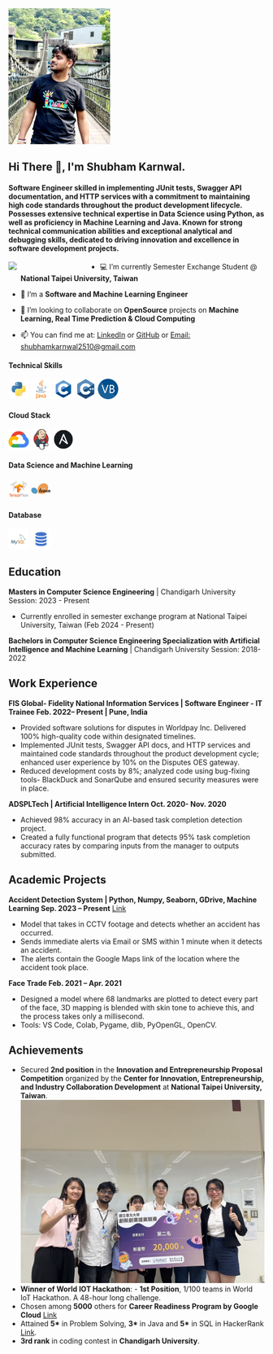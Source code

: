 <img src="/Images/IMG_0110.jpg" alt="Shubham" style="width:200px;height:auto; align➡️">

## Hi There 👋, I'm **Shubham Karnwal**. 

#### Software Engineer skilled in implementing JUnit tests, Swagger API documentation, and HTTP services with a commitment to maintaining high code standards throughout the product development lifecycle. Possesses extensive technical expertise in Data Science using Python, as well as proficiency in Machine Learning and Java. Known for strong technical communication abilities and exceptional analytical and debugging skills, dedicated to driving innovation and excellence in software development projects.

<img align='left' src="https://media.giphy.com/media/yU0vrGBTI6TKg/giphy.gif" width="180">

- 💻 I’m currently Semester Exchange Student @ **National Taipei University, Taiwan**
- 📖 I’m a **Software and Machine Learning Engineer**
- 👯 I’m looking to collaborate on **OpenSource** projects on **Machine Learning, Real Time Prediction  & Cloud Computing**





- 📫 You can find me at: [LinkedIn](https://www.linkedin.com/in/shubhamkarnwalprofile/) or [GitHub](https://github.com/Skub123) or [Email: shubhamkarnwal2510@gmail.com](mailto:Shubhamkarnwal2510@gmail.com)

#### Technical Skills

<code><img height="40" src="https://raw.githubusercontent.com/github/explore/80688e429a7d4ef2fca1e82350fe8e3517d3494d/topics/python/python.png" title="Python"></code>
<code><img height="40" src="https://raw.githubusercontent.com/github/explore/80688e429a7d4ef2fca1e82350fe8e3517d3494d/topics/java/java.png" title="Java"></code>
<code><img height="40" src="https://raw.githubusercontent.com/github/explore/80688e429a7d4ef2fca1e82350fe8e3517d3494d/topics/c/c.png" title="C"></code>
<code><img height="40" src="https://raw.githubusercontent.com/github/explore/80688e429a7d4ef2fca1e82350fe8e3517d3494d/topics/cpp/cpp.png" title="C++"></code>
<code><img height="40" src="https://raw.githubusercontent.com/github/explore/80688e429a7d4ef2fca1e82350fe8e3517d3494d/topics/visual-basic/visual-basic.png" title="VB"></code>

#### Cloud Stack

<code><img height="40" src="https://raw.githubusercontent.com/github/explore/main/topics/google-cloud/google-cloud.png" title="GCP"></code>
<code><img height="40" src="https://raw.githubusercontent.com/github/explore/main/topics/jenkins/jenkins.png" title="Jenkins"></code>
<code><img height="40" src="https://raw.githubusercontent.com/github/explore/80688e429a7d4ef2fca1e82350fe8e3517d3494d/topics/ansible/ansible.png" title="Ansible"></code>

#### Data Science and Machine Learning

<code><img height="40" src="https://raw.githubusercontent.com/github/explore/80688e429a7d4ef2fca1e82350fe8e3517d3494d/topics/tensorflow/tensorflow.png" title="TensorFlow"></code>
<code><img height="40" src="https://raw.githubusercontent.com/github/explore/80688e429a7d4ef2fca1e82350fe8e3517d3494d/topics/scikit-learn/scikit-learn.png" title="Scikit-Learn"></code>

#### Database

<code><img height="40" src="https://raw.githubusercontent.com/github/explore/80688e429a7d4ef2fca1e82350fe8e3517d3494d/topics/mysql/mysql.png" title="MySQL"></code>
<code><img height="40" src="https://raw.githubusercontent.com/github/explore/80688e429a7d4ef2fca1e82350fe8e3517d3494d/topics/sql/sql.png" title="SQL"></code>

## Education

**Masters in Computer Science Engineering** | Chandigarh University Session: 2023 - Present
- Currently enrolled in semester exchange program at National Taipei University, Taiwan (Feb 2024 - Present) 

**Bachelors in Computer Science Engineering Specialization with Artificial Intelligence and Machine Learning** | Chandigarh University Session: 2018-2022 

## Work Experience

**FIS Global- Fidelity National Information Services | Software Engineer - IT Trainee Feb. 2022– Present | Pune, India**
- Provided software solutions for disputes in Worldpay Inc. Delivered 100% high-quality code within designated timelines.
- Implemented JUnit tests, Swagger API docs, and HTTP services and maintained code standards throughout the product development cycle; enhanced user experience by 10% on the Disputes OES gateway.
- Reduced development costs by 8%; analyzed code using bug-fixing tools- BlackDuck and SonarQube and ensured security measures were in place.

**ADSPLTech | Artificial Intelligence Intern Oct. 2020- Nov. 2020**
- Achieved 98% accuracy in an AI-based task completion detection project.
- Created a fully functional program that detects 95% task completion accuracy rates by comparing inputs from the manager to outputs submitted.

## Academic Projects

**Accident Detection System | Python, Numpy, Seaborn, GDrive, Machine Learning Sep. 2023 – Present** [Link](https://github.com/Skub123/Accident-Detection-)
- Model that takes in CCTV footage and detects whether an accident has occurred.
- Sends immediate alerts via Email or SMS within 1 minute when it detects an accident.
- The alerts contain the Google Maps link of the location where the accident took place.

**Face Trade Feb. 2021 – Apr. 2021**
- Designed a model where 68 landmarks are plotted to detect every part of the face, 3D mapping is blended with skin tone to achieve this, and the process takes only a millisecond.
- Tools: VS Code, Colab, Pygame, dlib, PyOpenGL, OpenCV.

## Achievements

- Secured **2nd position** in the **Innovation and Entrepreneurship Proposal Competition** organized by the **Center for Innovation, Entrepreneurship, and Industry Collaboration Development** at **National Taipei University, Taiwan**.
 ![Innovation Competition](/Images/1716550731209.jpg)
- **Winner of World IOT Hackathon**: - **1st Position**, 1/100 teams in World IoT Hackathon. A 48-hour long challenge.
- Chosen among **5000** others for **Career Readiness Program by Google Cloud** [Link](https://www.cloudskillsboost.google/public_profiles/0cc9fe04-15d9-4205-953d-f4ceaba0fb64)
- Attained **5\*** in Problem Solving, **3\*** in Java and **5\*** in SQL in HackerRank [Link](https://www.hackerrank.com/profile/skarn2510).
- **3rd rank** in coding contest in **Chandigarh University**.
